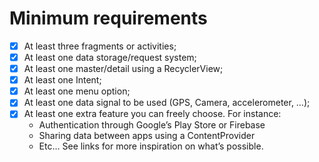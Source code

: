 # Minimum requirements

- [X] At least three fragments or activities;
- [X] At least one data storage/request system;
- [X] At least one master/detail using a RecyclerView;
- [X] At least one Intent;
- [x] At least one menu option;
- [X] At least one data signal to be used (GPS, Camera, accelerometer, …);
- [X] At least one extra feature you can freely choose. For instance:
    - Authentication through Google’s Play Store or Firebase
    - Sharing data between apps using a ContentProvider
    - Etc… See links for more inspiration on what’s possible.
